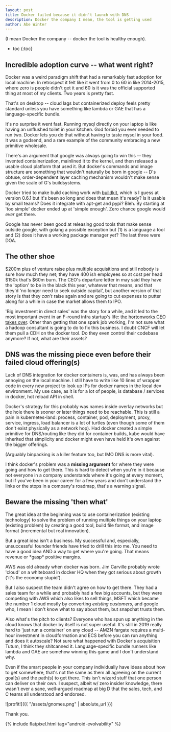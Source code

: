 ```yaml
---
layout: post
title: Docker failed because it didn't launch with DNS
description: Docker the company I mean, the tool is getting used
author: Abe Winter
---
```


(I mean Docker the company -- docker the tool is healthy enough).

* toc
{:toc}

## Incredible adoption curve -- what went right?

Docker was a weird paradigm shift that had a remarkably fast adoption for local machine. In retrospect it felt like it went from 0 to 60 in like 2014-2015, where zero is people didn't get it and 60 is it was the official supported thing at most of my clients. Two years is pretty fast.

That's on desktop -- cloud lags but containerized deploy feels pretty standard unless you have something like lambda or GAE that has a language-specific bundle.

It's no surprise it went fast. Running mysql directly on your laptop is like having an unflushed toilet in your kitchen. God forbid you ever needed to run two. Docker lets you do that without having to taste mysql in your food. It was a godsend, and a rare example of the community embracing a new primitive wholesale.

There's an argument that google was always going to win this -- they invented containerization, mainlined it to the kernel, and then released a usable cloud platform that used it. But docker's commands and image structure are something that wouldn't naturally be born in google -- D's obtuse, order-dependent layer caching mechanism wouldn't make sense given the scale of G's buildsystems.

Docker tried to make build caching work with [buildkit](https://github.com/moby/buildkit), which is I guess at version 0.6.1 but it's been so long and does that mean it's ready? Is it usable by small teams? Does it integrate with apt-get and pypi? Bleh. By starting at 'too simple' docker ended up at 'simple enough'. Zero chance google would *ever* get there.

Google has never been good at releasing good tools that make sense outside google, with golang a possible exception but (1) is a language a tool and (2) does it have a working package manager yet? The last three were DOA.

## The other shoe

$200m plus of venture raise plus multiple acquisitions and still nobody is sure how much they net; they have 400 ish employees so at cost per head $150k that's $60m burn. The CEO's departure letter in may said they have the 'option' to be in the black this year, whatever that means, and that they'd 'no longer need to seek outside capital', but another version of that story is that they *can't* raise again and are going to cut expenses to putter along for a while in case the market allows them to IPO.

'Big investment in direct sales' was the story for a while, and it led to the most important event in an F-round infra startup's life: [the hortonworks CEO takes over](https://techcrunch.com/2019/05/08/steve-singh-stepping-down-as-docker-ceo/). Other than getting that one spark job working, I'm not sure what a hadoop consultant is going to do to fix this business. I doubt CNCF will let them pull a CDH on the docker tool. Do they even control their codebase anymore? If not, what are their assets?

## DNS was the missing piece even before their failed cloud offering(s)

Lack of DNS integration for docker containers is, was, and has always been annoying on the local machine. I still have to write like 10 lines of wrapper code in every new project to look up IPs for docker names in the local dev environment. My use case, as it is for a lot of people, is database / services in docker, hot reload API in shell.

Docker's strategy for this probably was names inside overlay networks but the hole there is sooner or later things need to be reachable. This is still a pain in kubernetes-land: process, container, pod, deployment, proxy, service, ingress, load balancer is a lot of turtles (even though some of them don't exist physically as a network hop). Had docker created a simple primitive for DNS/routing like they did for container builds, kube would have inherited that simplicity and docker might even have held it's own against the bigger offerings.

(Arguably binpacking is a killer feature too, but IMO DNS is more vital).

I think docker's problem was a **missing argument** for where they were going and how to get there. This is hard to detect when you're in it because not everyone in a company understands where it's going at every moment, but if you've been in your career for a few years and don't understand the links or the stops in a company's roadmap, that's a warning signal.

## Beware the missing 'then what'

The great idea at the beginning was to use containerization (existing technology) to solve the problem of running multiple things on your laptop (existing problem) by creating a good tool, build file format, and image format (incremental but real innovation).

But a great idea isn't a business. My successful and, especially, unsuccessful founder friends have tried to drill this into me. You need to have a good idea AND a way to get where you're going. That means revenue or \*gasp\* positive margins.

AWS was old already when docker was born. Jim Carville probably wrote 'cloud' on a whiteboard in docker HQ when they got serious about growth ('it's the economy stupid').

But I also suspect the team didn't agree on how to get there. They had a sales team for a while and probably had a few big accounts, but they were competing with AWS which also likes to sell things, MSFT which became the number 1 cloud mostly by converting *existing customers*, and google who, I mean I don't know what to say about them, but snapchat trusts them.

Also what's the pitch to clients? Everyone who has spun up anything in the cloud knows that docker by itself is not super useful. It's still in 2019 really hard to 'just run a container' on any cloud -- AMZN fargate requires a multi-hour investment in cloudformation and ECS before you can run anything and does it autoscale? Not sure what happened with Docker's acquisition Tutum, I think they shitcanned it. Language-specific bundle runners like lambda and GAE are somehow winning this game and I don't understand why.

Even if the smart people in your company individually have ideas about how to get somewhere, that's not the same as them all agreeing on the current goal(s) and the path(s) to get there. This isn't wizard stuff that one person can deliver on their own. I suspect, albeit w/ zero insider knowledge, there wasn't ever a sane, well-argued roadmap at big D that the sales, tech, and C teams all understood and endorsed.

![profit!]({{ "/assets/gnomes.png" | absolute_url }})

Thank you.

{% include flatpixel.html tag="android-evolvability" %}

